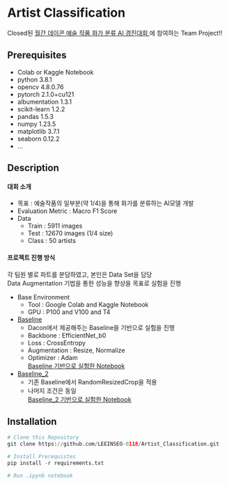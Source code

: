 # Artist Classification  
Closed된 [월간 데이콘 예술 작품 화가 분류 AI 경진대회
](https://dacon.io/competitions/official/236006/overview/description)에 참여하는 Team Project!!  
## Prerequisites
* Colab or Kaggle Notebook
* python 3.8.1
* opencv 4.8.0.76
* pytorch 2.1.0+cu121
* albumentation 1.3.1
* scikit-learn 1.2.2
* pandas 1.5.3
* numpy 1.23.5
* matplotlib 3.7.1
* seaborn 0.12.2
* ...
## Description
#### 대회 소개
* 목표 : 예술작품의 일부분(약 1/4)을 통해 화가를 분류하는 AI모델 개발
* Evaluation Metric : Macro F1 Score
* Data
    * Train : 5911 images
    * Test : 12670 images (1/4 size)
    * Class : 50 artists
#### 프로젝트 진행 방식 
각 팀원 별로 파트를 분담하였고, 본인은 Data Set을 담당  
Data Augmentation 기법을 통한 성능을 향상을 목표로 실험을 진행
* Base Environment
    * Tool : Google Colab and Kaggle Notebook
    * GPU : P100 and V100 and T4
* [Baseline](https://github.com/LEEINSEO-0118/Artist_Classification/blob/main/BaseLine/CV_Project_Team_Baseline.ipynb)
    * Dacon에서 제공해주는 Baseline을 기반으로 실험을 진행
    * Backbone : EfficientNet_b0
    * Loss : CrossEntropy
    * Augmentation : Resize, Normalize
    * Optimizer : Adam  
    [Baseline 기반으로 실험한 Notebook](https://github.com/LEEINSEO-0118/Artist_Classification/tree/main/BaseLine_1_Test) 
* [Baseline_2](https://github.com/LEEINSEO-0118/Artist_Classification/blob/main/BaseLine/CV_Project_Baseline_2.ipynb)
    * 기존 Baseline에서 RandomResizedCrop을 적용
    * 나머지 조건은 동일  
    [Baseline_2 기반으로 실험한 Notebook](https://github.com/LEEINSEO-0118/Artist_Classification/tree/main/BaseLine_2_Test)

## Installation
```python
# Clone this Repsoitory
git clone https://github.com/LEEINSEO-0118/Artist_Classification.git

# Install Prerequistes
pip install -r requirements.txt

# Run .ipynb notebook
```
